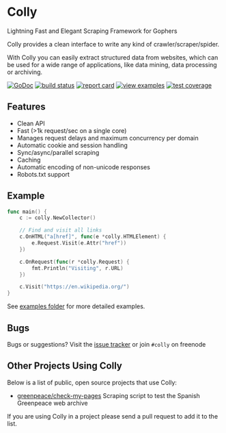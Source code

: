 # Colly

Lightning Fast and Elegant Scraping Framework for Gophers

Colly provides a clean interface to write any kind of crawler/scraper/spider.

With Colly you can easily extract structured data from websites, which can be used for a wide range of applications, like data mining, data processing or archiving.

[![GoDoc](https://godoc.org/github.com/asciimoo/colly?status.svg)](https://godoc.org/github.com/asciimoo/colly)
[![build status](https://img.shields.io/travis/asciimoo/colly/master.svg?style=flat-square)](https://travis-ci.org/asciimoo/colly)
[![report card](https://img.shields.io/badge/report%20card-a%2B-ff3333.svg?style=flat-square)](http://goreportcard.com/report/asciimoo/colly)
[![view examples](https://img.shields.io/badge/learn%20by-examples-0077b3.svg?style=flat-square)](https://github.com/asciimoo/colly/tree/master/_examples)
[![test coverage](https://cover.run/go/github.com/asciimoo/colly.svg)](https://cover.run/go/github.com/asciimoo/colly)

## Features

 * Clean API
 * Fast (>1k request/sec on a single core)
 * Manages request delays and maximum concurrency per domain
 * Automatic cookie and session handling
 * Sync/async/parallel scraping
 * Caching
 * Automatic encoding of non-unicode responses
 * Robots.txt support


## Example

```go
func main() {
	c := colly.NewCollector()

	// Find and visit all links
	c.OnHTML("a[href]", func(e *colly.HTMLElement) {
		e.Request.Visit(e.Attr("href"))
	})

	c.OnRequest(func(r *colly.Request) {
		fmt.Println("Visiting", r.URL)
	})

	c.Visit("https://en.wikipedia.org/")
}
```

See [examples folder](https://github.com/asciimoo/colly/tree/master/_examples) for more detailed examples.


## Bugs

Bugs or suggestions? Visit the [issue tracker](https://github.com/asciimoo/colly/issues) or join `#colly` on freenode


## Other Projects Using Colly

Below is a list of public, open source projects that use Colly:

 * [greenpeace/check-my-pages](https://github.com/greenpeace/check-my-pages) Scraping script to test the Spanish Greenpeace web archive

If you are using Colly in a project please send a pull request to add it to the list.
